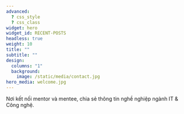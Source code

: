 ```yaml
---
advanced:
  ? css_style
  ? css_class
widget: hero
widget_id: RECENT-POSTS
headless: true
weight: 10
title: ""
subtitle: ""
design:
  columns: "1"
  background:
    image: /static/media/contact.jpg
hero_media: welcome.jpg
---
```

Nơi kết nối mentor và mentee, chia sẻ thông tin nghề nghiệp ngành IT & Công nghệ.